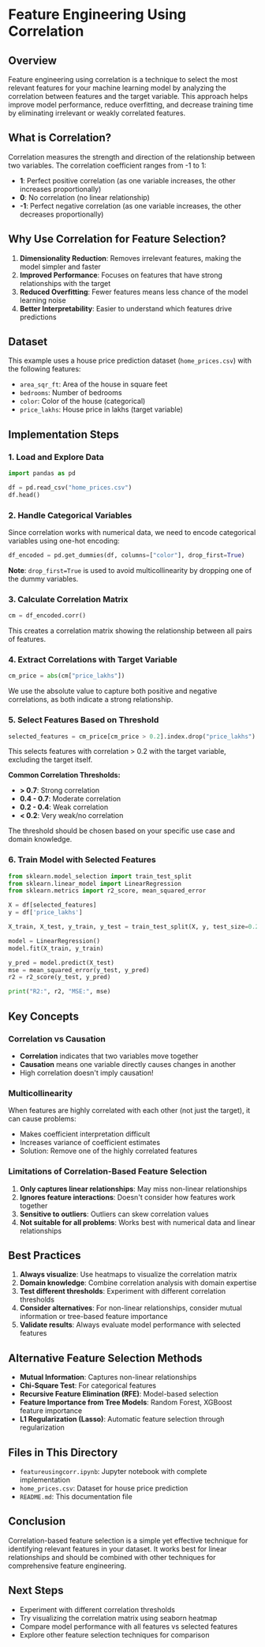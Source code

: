 # Feature Engineering Using Correlation

## Overview
Feature engineering using correlation is a technique to select the most relevant features for your machine learning model by analyzing the correlation between features and the target variable. This approach helps improve model performance, reduce overfitting, and decrease training time by eliminating irrelevant or weakly correlated features.

## What is Correlation?
Correlation measures the strength and direction of the relationship between two variables. The correlation coefficient ranges from -1 to 1:
- **1**: Perfect positive correlation (as one variable increases, the other increases proportionally)
- **0**: No correlation (no linear relationship)
- **-1**: Perfect negative correlation (as one variable increases, the other decreases proportionally)

## Why Use Correlation for Feature Selection?
1. **Dimensionality Reduction**: Removes irrelevant features, making the model simpler and faster
2. **Improved Performance**: Focuses on features that have strong relationships with the target
3. **Reduced Overfitting**: Fewer features means less chance of the model learning noise
4. **Better Interpretability**: Easier to understand which features drive predictions

## Dataset
This example uses a house price prediction dataset (`home_prices.csv`) with the following features:
- `area_sqr_ft`: Area of the house in square feet
- `bedrooms`: Number of bedrooms
- `color`: Color of the house (categorical)
- `price_lakhs`: House price in lakhs (target variable)

## Implementation Steps

### 1. Load and Explore Data
```python
import pandas as pd

df = pd.read_csv("home_prices.csv")
df.head()
```

### 2. Handle Categorical Variables
Since correlation works with numerical data, we need to encode categorical variables using one-hot encoding:
```python
df_encoded = pd.get_dummies(df, columns=["color"], drop_first=True)
```

**Note**: `drop_first=True` is used to avoid multicollinearity by dropping one of the dummy variables.

### 3. Calculate Correlation Matrix
```python
cm = df_encoded.corr()
```
This creates a correlation matrix showing the relationship between all pairs of features.

### 4. Extract Correlations with Target Variable
```python
cm_price = abs(cm["price_lakhs"])
```
We use the absolute value to capture both positive and negative correlations, as both indicate a strong relationship.

### 5. Select Features Based on Threshold
```python
selected_features = cm_price[cm_price > 0.2].index.drop("price_lakhs")
```
This selects features with correlation > 0.2 with the target variable, excluding the target itself.

**Common Correlation Thresholds:**
- **> 0.7**: Strong correlation
- **0.4 - 0.7**: Moderate correlation
- **0.2 - 0.4**: Weak correlation
- **< 0.2**: Very weak/no correlation

The threshold should be chosen based on your specific use case and domain knowledge.

### 6. Train Model with Selected Features
```python
from sklearn.model_selection import train_test_split
from sklearn.linear_model import LinearRegression
from sklearn.metrics import r2_score, mean_squared_error

X = df[selected_features]
y = df['price_lakhs']

X_train, X_test, y_train, y_test = train_test_split(X, y, test_size=0.2, random_state=42)

model = LinearRegression()
model.fit(X_train, y_train)

y_pred = model.predict(X_test)
mse = mean_squared_error(y_test, y_pred)
r2 = r2_score(y_test, y_pred)

print("R2:", r2, "MSE:", mse)
```

## Key Concepts

### Correlation vs Causation
- **Correlation** indicates that two variables move together
- **Causation** means one variable directly causes changes in another
- High correlation doesn't imply causation!

### Multicollinearity
When features are highly correlated with each other (not just the target), it can cause problems:
- Makes coefficient interpretation difficult
- Increases variance of coefficient estimates
- Solution: Remove one of the highly correlated features

### Limitations of Correlation-Based Feature Selection
1. **Only captures linear relationships**: May miss non-linear relationships
2. **Ignores feature interactions**: Doesn't consider how features work together
3. **Sensitive to outliers**: Outliers can skew correlation values
4. **Not suitable for all problems**: Works best with numerical data and linear relationships

## Best Practices
1. **Always visualize**: Use heatmaps to visualize the correlation matrix
2. **Domain knowledge**: Combine correlation analysis with domain expertise
3. **Test different thresholds**: Experiment with different correlation thresholds
4. **Consider alternatives**: For non-linear relationships, consider mutual information or tree-based feature importance
5. **Validate results**: Always evaluate model performance with selected features

## Alternative Feature Selection Methods
- **Mutual Information**: Captures non-linear relationships
- **Chi-Square Test**: For categorical features
- **Recursive Feature Elimination (RFE)**: Model-based selection
- **Feature Importance from Tree Models**: Random Forest, XGBoost feature importance
- **L1 Regularization (Lasso)**: Automatic feature selection through regularization

## Files in This Directory
- `featureusingcorr.ipynb`: Jupyter notebook with complete implementation
- `home_prices.csv`: Dataset for house price prediction
- `README.md`: This documentation file

## Conclusion
Correlation-based feature selection is a simple yet effective technique for identifying relevant features in your dataset. It works best for linear relationships and should be combined with other techniques for comprehensive feature engineering.

## Next Steps
- Experiment with different correlation thresholds
- Try visualizing the correlation matrix using seaborn heatmap
- Compare model performance with all features vs selected features
- Explore other feature selection techniques for comparison
